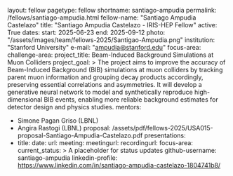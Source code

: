layout: fellow
pagetype: fellow
shortname: santiago-ampudia
permalink: /fellows/santiago-ampudia.html
fellow-name: "Santiago Ampudia Castelazo"
title: "Santiago Ampudia Castelazo - IRIS-HEP Fellow"
active: True
dates:
  start: 2025-06-23
  end: 2025-09-12
photo: "/assets/images/team/fellows-2025/Santigao-Ampudia.png"
institution: "Stanford University"
e-mail: "ampudia@stanford.edu"
focus-area:
challenge-area:
project_title: Beam-Induced Background Simulations at Muon Colliders
project_goal: >
   The project aims to improve the accuracy of Beam-Induced Background (BIB) simulations at muon colliders by tracking parent muon information and grouping decay products accordingly, preserving essential correlations and asymmetries. It will develop a generative neural network to model and synthetically reproduce high-dimensional BIB events, enabling more reliable background estimates for detector design and physics studies.
mentors:
  - Simone Pagan Griso (LBNL)
  - Angira Rastogi (LBNL)
proposal: /assets/pdf/fellows-2025/USA015-proposal-Santiago-Ampudia-Castelazo.pdf
presentations:
  - title: 
    date: 
    url: 
    meeting: 
    meetingurl: 
    recordingurl: 
    focus-area: 
current_status: >
  A placeholder for status updates
github-username: santiago-ampudia
linkedin-profile: https://www.linkedin.com/in/santiago-ampudia-castelazo-1804741b8/